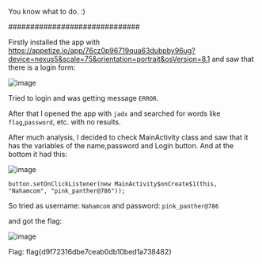 You know what to do. :) 

##############################

Firstly installed the app with https://appetize.io/app/76cz0p96719qua63dubpby96ug?device=nexus5&scale=75&orientation=portrait&osVersion=8.1 and saw that there is a login form:

![image](https://user-images.githubusercontent.com/59511698/111085489-3932a480-8520-11eb-8fba-f8a91cf273e1.png)

Tried to login and was getting message `ERROR`.

After that I opened the app with `jadx` and searched for words like `flag`,`password`, etc. with no results.

After much analysis, I decided to check MainActivity class and saw that it has the variables of the name,password and Login button.
And at the bottom it had this:

![image](https://user-images.githubusercontent.com/59511698/111085020-130c0500-851e-11eb-84f4-42ab21e9f88b.png)

```
button.setOnClickListener(new MainActivity$onCreate$1(this, "Nahamcom", "pink_panther@786"));
```

So tried as username: `Nahamcom`
and password: `pink_panther@786`

and got the flag:

![image](https://user-images.githubusercontent.com/59511698/111085570-8dd61f80-8520-11eb-9d6d-b24e3cad5392.png)

Flag: flag{d9f72316dbe7ceab0db10bed1a738482}

